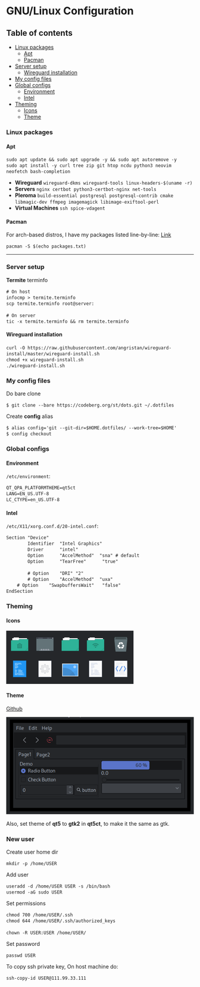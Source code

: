 # GNU/Linux Configuration

## Table of contents
- [Linux packages](#linux-packages)
  - [Apt](#apt)
  - [Pacman](#pacman)
- [Server setup](#server-setup)
  - [Wireguard installation](#wireguard-installation)
- [My config files](#my-config-files)
- [Global configs](#global-configs)
  - [Environment](#environment)
  - [Intel](#intel)
- [Theming](#theming)
  - [Icons](#icons)
  - [Theme](#theme)

### Linux packages
#### Apt

```
sudo apt update && sudo apt upgrade -y && sudo apt autoremove -y
sudo apt install -y curl tree zip git htop ncdu python3 neovim neofetch bash-completion
```

- **Wireguard** ```wireguard-dkms wireguard-tools linux-headers-$(uname -r)```
- **Servers** ```nginx certbot python3-certbot-nginx net-tools```
- **Pleroma** ```build-essential postgresql postgresql-contrib cmake libmagic-dev ffmpeg imagemagick libimage-exiftool-perl```
- **Virtual Machines** ```ssh spice-vdagent```

#### Pacman
For arch-based distros, I have my packages listed line-by-line:
[Link](https://codeberg.org/st/dots/src/branch/master/etc/pkg)

```
pacman -S $(echo packages.txt)
```

---
### Server setup

**Termite** terminfo
```
# On host
infocmp > termite.terminfo
scp termite.terminfo root@server:

# On server
tic -x termite.terminfo && rm termite.terminfo
```


#### Wireguard installation

```
curl -O https://raw.githubusercontent.com/angristan/wireguard-install/master/wireguard-install.sh
chmod +x wireguard-install.sh
./wireguard-install.sh
```

### My config files

Do bare clone
```
$ git clone --bare https://codeberg.org/st/dots.git ~/.dotfiles
```
Create **config** alias
```
$ alias config='git --git-dir=$HOME.dotfiles/ --work-tree=$HOME'
$ config checkout
```

### Global configs

#### Environment
`/etc/environment`:
```
QT_QPA_PLATFORMTHEME=qt5ct
LANG=EN_US.UTF-8
LC_CTYPE=en_US.UTF-8
```

#### Intel
`/etc/X11/xorg.conf.d/20-intel.conf`:
```
Section "Device"
        Identifier  "Intel Graphics"
        Driver      "intel"
        Option      "AccelMethod"  "sna" # default
        Option	    "TearFree"		"true"
        
        # Option    "DRI" "2"
        # Option    "AccelMethod"  "uxa"
	# Option    "SwapbuffersWait"	"false"
EndSection
```

### Theming

#### Icons

![Icons png](resources/qogir-icons.png)

#### Theme

[Github](https://github.com/vinceliuice/Qogir-theme)

![Theme png](resources/dui-theme.png)

Also, set theme of **qt5** to **gtk2** in **qt5ct**, to make it the same as gtk.


### New user

Create user home dir
```
mkdir -p /home/USER
```

Add user
```
useradd -d /home/USER USER -s /bin/bash
usermod -aG sudo USER
```

Set permissions
```
chmod 700 /home/USER/.ssh
chmod 644 /home/USER/.ssh/authorized_keys

chown -R USER:USER /home/USER/
```

Set password
```
passwd USER
```

To copy ssh private key,
On host machine do:
```
ssh-copy-id USER@111.99.33.111
```

